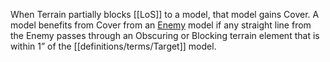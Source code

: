 When Terrain partially blocks [[LoS]] to a model, that model gains Cover.
A model benefits from Cover from an [Enemy](Enemy-Friendly.md) model if any straight line from the Enemy passes through an Obscuring or Blocking terrain element that is within 1” of the [[definitions/terms/Target]] model.